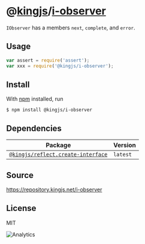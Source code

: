 # @[kingjs][@kingjs]/[i-observer][ns0]
`IObserver` has a members `next`, `complete`, and `error`.
## Usage
```js
var assert = require('assert');
var xxx = require('@kingjs/i-observer');
```






## Install
With [npm](https://npmjs.org/) installed, run
```
$ npm install @kingjs/i-observer
```
## Dependencies
|Package|Version|
|---|---|
|[`@kingjs/reflect.create-interface`](https://www.npmjs.com/package/@kingjs/reflect.create-interface)|`latest`|
## Source
https://repository.kingjs.net/i-observer
## License
MIT

![Analytics](https://analytics.kingjs.net/i-observer)

[@kingjs]: https://www.npmjs.com/package/kingjs
[ns0]: https://www.npmjs.com/package/@kingjs/i-observer
